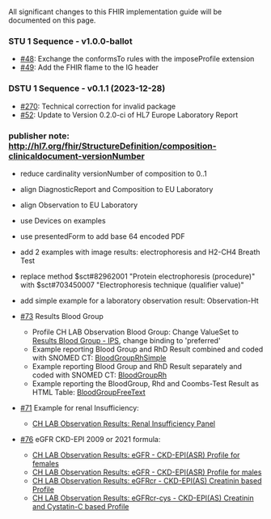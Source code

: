 <!-- markdownlint-disable MD041 -->

All significant changes to this FHIR implementation guide will be documented on this page.

### STU 1 Sequence - v1.0.0-ballot

* [#48](https://github.com/hl7ch/ch-lab-report/issues/48): Exchange the conformsTo rules with the imposeProfile extension
* [#49](https://github.com/hl7ch/ch-lab-report/issues/49): Add the FHIR flame to the IG header

### DSTU 1 Sequence - v0.1.1 (2023-12-28)

* [#270](https://github.com/hl7ch/ch-core/issues/270): Technical correction for invalid package
* [#52](https://github.com/hl7ch/ch-lab-report/issues/52): Update to Version 0.2.0-ci of HL7 Europe Laboratory Report

### publisher note: <http://hl7.org/fhir/StructureDefinition/composition-clinicaldocument-versionNumber>

* reduce cardinality versionNumber of composition to 0..1
* align DiagnosticReport and Composition to EU Laboratory
* align Observation to EU Laboratory
* use Devices on examples
* use presentedForm to add base 64 encoded PDF
* add 2 examples with image results: electrophoresis and H2-CH4 Breath Test
* replace method $sct#82962001 "Protein electrophoresis (procedure)" with $sct#703450007 "Electrophoresis technique (qualifier value)"

* add simple example for a laboratory observation result: Observation-Ht

* [#73](https://github.com/hl7ch/ch-lab-report/issues/73) Results Blood Group
  * Profile CH LAB Observation Blood Group: Change ValueSet to [Results Blood Group - IPS](http://hl7.org/fhir/uv/ips/ValueSet/results-blood-group-uv-ips), change binding to 'preferred'
  * Example reporting Blood Group and RhD Result combined and coded with SNOMED CT: [BloodGroupRhSimple](https://build.fhir.org/ig/hl7ch/ch-lab-report/branches/develop/Observation-BloodGroupSimple.html)
  * Example reporting Blood Group and RhD Result separately and coded with SNOMED CT: [BloodGroupRh](https://build.fhir.org/ig/hl7ch/ch-lab-report/branches/develop/Observation-BloodGroup.html)
  * Example reporting the BloodGroup, Rhd and Coombs-Test Result as HTML Table: [BloodGroupFreeText](https://build.fhir.org/ig/hl7ch/ch-lab-report/branches/develop/Observation-BloodGroupFreeText.html)
* [#71](https://github.com/hl7ch/ch-lab-report/issues/71) Example for renal Insufficiency:
  * [CH LAB Observation Results: Renal Insufficiency Panel](https://build.fhir.org/ig/hl7ch/ch-lab-report/branches/develop/StructureDefinition-ch-lab-observation-renal-insufficiency-panel.html)
* [#76](https://github.com/hl7ch/ch-lab-report/issues/76) eGFR CKD-EPI 2009 or 2021 formula:
  *  [CH LAB Observation Results: eGFR - CKD-EPI(ASR) Profile for females](https://build.fhir.org/ig/hl7ch/ch-lab-report/branches/develop/StructureDefinition-ch-lab-observation-egfr-female.html)
  * [CH LAB Observation Results: eGFR - CKD-EPI(ASR) Profile for males](https://build.fhir.org/ig/hl7ch/ch-lab-report/branches/develop/StructureDefinition-ch-lab-observation-egfr-ckd-epi-male.html)
  * [CH LAB Observation Results: eGFRcr - CKD-EPI(AS) Creatinin based Profile](https://build.fhir.org/ig/hl7ch/ch-lab-report/branches/develop/StructureDefinition-ch-lab-observation-egfr-cr-ckd-epi-2001.html)
  * [CH LAB Observation Results: eGFRcr-cys - CKD-EPI(AS) Creatinin and Cystatin-C based Profile](https://build.fhir.org/ig/hl7ch/ch-lab-report/branches/develop/StructureDefinition-ch-lab-observation-egfr-cr-cys-ckd-epi-2001.html)

